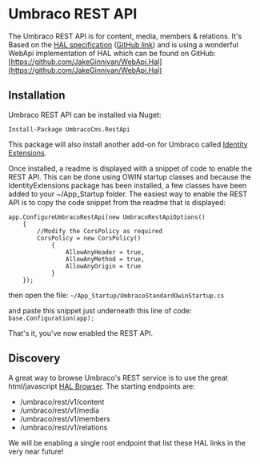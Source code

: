 # Umbraco REST API

The Umbraco REST API is for content, media, members & relations. It's Based on the [HAL specification](http://stateless.co/hal_specification.html) ([GitHub link](https://github.com/mikekelly/hal_specification)) and is using a wonderful WebApi implementation of HAL which can be found on GitHub: [https://github.com/JakeGinnivan/WebApi.Hal](https://github.com/JakeGinnivan/WebApi.Hal)

## Installation

Umbraco REST API can be installed via Nuget:

    Install-Package UmbracoCms.RestApi

This package will also install another add-on for Umbraco called [Identity Extensions](https://github.com/umbraco/UmbracoIdentityExtensions).

Once installed, a readme is displayed with a snippet of code to enable the REST API. This can be done using OWIN startup classes and because the IdentityExtensions package has
been installed, a few classes have been added to your ~/App_Startup folder. The easiest way to enable the REST API is to copy the code snippet from the readme that 
is displayed:

```
app.ConfigureUmbracoRestApi(new UmbracoRestApiOptions()
	{
		//Modify the CorsPolicy as required
		CorsPolicy = new CorsPolicy()
            {
                AllowAnyHeader = true,
                AllowAnyMethod = true,
                AllowAnyOrigin = true
            }
	});
```

then open the file: `~/App_Startup/UmbracoStandardOwinStartup.cs`

and paste this snippet just underneath this line of code: `base.Configuration(app);`

That's it, you've now enabled the REST API.

## Discovery

A great way to browse Umbraco's REST service is to use the great html/javascript [HAL Browser](https://github.com/mikekelly/hal-browser). The starting endpoints are:

* /umbraco/rest/v1/content
* /umbraco/rest/v1/media
* /umbraco/rest/v1/members
* /umbraco/rest/v1/relations

We will be enabling a single root endpoint that list these HAL links in the very near future!

